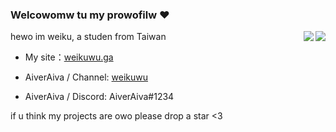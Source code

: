 ### Welcowomw tu my prowofilw ❤️ 

<img align="right" src="https://github-readme-stats.vercel.app/api?username=AiverAiva&show_icons=true&icon_color=df648c&text_color=718096&bg_color=00000000&hide_title=true&hide_border=true"/>
<img align="right" src="https://github-readme-stats.vercel.app/api/top-langs/?username=AiverAiva&show_icons=true&icon_color=df648c&text_color=718096&bg_color=00000000&hide_title=true&hide_border=true"/>

hewo im weiku, a studen from Taiwan

* My site：[weikuwu.ga](https://weikuwu.ga)

* AiverAiva / Channel: [weikuwu]([https://twitter.com/CattusGlavo](https://www.youtube.com/channel/UCuER7v8bBXWcgDQYhP0sdjA))
* AiverAiva / Discord: AiverAiva#1234

if u think my projects are owo please drop a star <3



<!--
**WeiKuOuO/WeiKuOuO** is a ✨ _special_ ✨ repository because its `README.md` (this file) appears on your GitHub profile.

Here are some ideas to get you started:

- 🔭 I’m currently working on ...
- 🌱 I’m currently learning ...
- 👯 I’m looking to collaborate on ...
- 🤔 I’m looking for help with ...
- 💬 Ask me about ...
- 📫 How to reach me: ...
- 😄 Pronouns: ...
- ⚡ Fun fact: ...
-->
